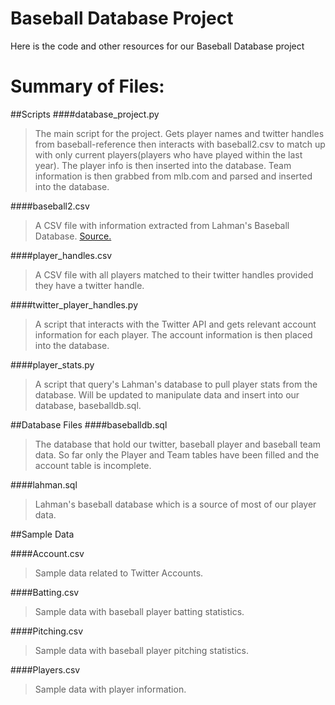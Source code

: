 # Baseball Database Project 

Here is the code and other resources for our Baseball Database project

# Summary of Files:

##Scripts
####database_project.py
  >The main script for the project. Gets player names and twitter handles from baseball-reference then interacts with baseball2.csv to match up with only current players(players who have played within the last year). The player info is then inserted into the database. Team information is then grabbed from mlb.com and parsed and inserted into the database.
  
####baseball2.csv
  >A CSV file with information extracted from Lahman's Baseball Database. [Source.](http://www.seanlahman.com/baseball-archive/statistics/)
  
####player_handles.csv
  >A CSV file with all players matched to their twitter handles provided they have a twitter handle.
  
####twitter_player_handles.py
  >A script that interacts with the Twitter API and gets relevant account information for each player. The account information is then placed into the database.
  
####player_stats.py
  >A script that query's Lahman's database to pull player stats from the database. Will be updated to manipulate data and insert into our database, baseballdb.sql.
  
##Database Files
####baseballdb.sql
  >The database that hold our twitter, baseball player and baseball team data. So far only the Player and Team tables have been filled and the account table is incomplete.

####lahman.sql
  >Lahman's baseball database which is a source of most of our player data.

##Sample Data

####Account.csv
  >Sample data related to Twitter Accounts.

####Batting.csv
  >Sample data with baseball player batting statistics.
  
####Pitching.csv
  >Sample data with baseball player pitching statistics.

####Players.csv
  >Sample data with player information.
